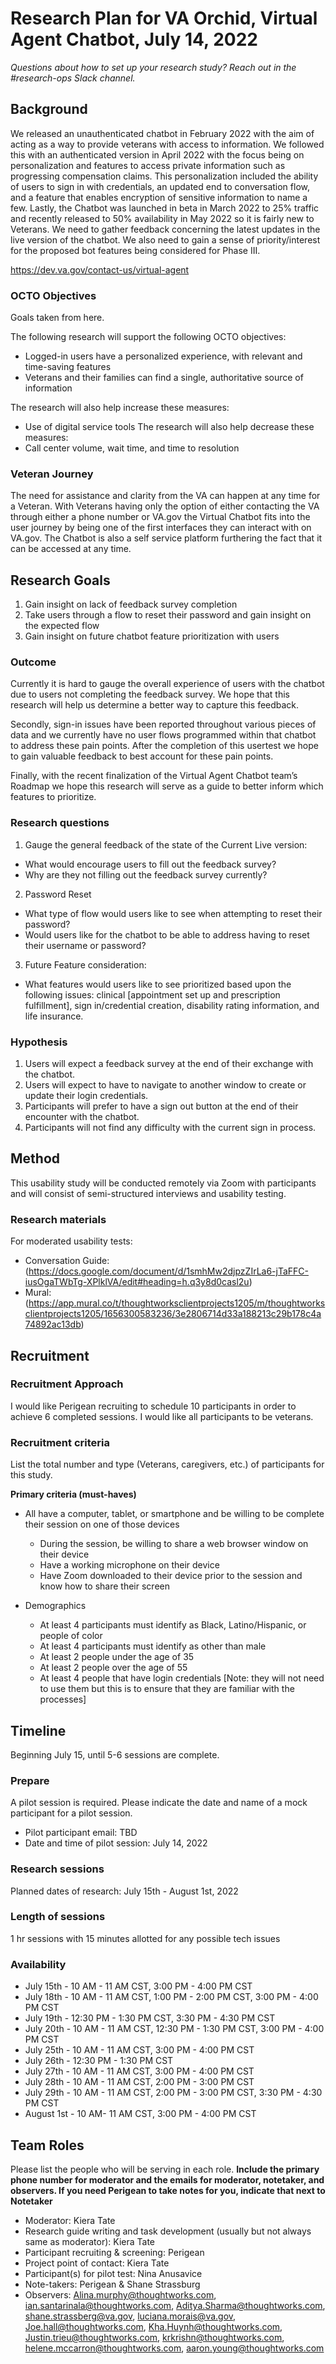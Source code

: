 # Research Plan for VA Orchid, Virtual Agent Chatbot, July 14, 2022
*Questions about how to set up your research study? Reach out in the #research-ops Slack channel.* 

## Background
We released an unauthenticated chatbot in February 2022 with the aim of acting as a way to provide veterans with access to information. We followed this with an authenticated version in April 2022 with the focus being on personalization and features to access private information such as progressing compensation claims. This personalization included the ability of users to sign in with credentials, an updated end to conversation flow, and a feature that enables encryption of sensitive information to name a few. Lastly, the Chatbot was launched in beta in March 2022 to 25% traffic and recently released to 50% availability in May 2022 so it is fairly new to Veterans. 
We need to gather feedback concerning the latest updates in the live version of the chatbot. We also need to gain a sense of priority/interest for the proposed bot features being considered for Phase III.

https://dev.va.gov/contact-us/virtual-agent


### OCTO Objectives 
Goals taken from here. 

The following research will support the following OCTO objectives:
-   Logged-in users have a personalized experience, with relevant and time-saving features
-   Veterans and their families can find a single, authoritative source of information

The research will also help increase these measures:
-   Use of digital service tools
The research will also help decrease these measures:
-   Call center volume, wait time, and time to resolution


### Veteran Journey
The need for assistance and clarity from the VA can happen at any time for a Veteran. With Veterans having only the option of either contacting the VA through either a phone number or VA.gov the Virtual Chatbot fits into the user journey by being one of the first interfaces they can interact with on VA.gov. The Chatbot is also a self service platform furthering the fact that it can be accessed at any time. 

## Research Goals	
1.  Gain insight on lack of feedback survey completion
2.  Take users through a flow to reset their password and gain insight on the expected flow
3.  Gain insight on future chatbot feature prioritization with users


### Outcome
Currently it is hard to gauge the overall experience of users with the chatbot due to users not completing the feedback survey. We hope that this research will help us determine a better way to capture this feedback. 

Secondly, sign-in issues have been reported throughout various pieces of data and we currently have no user flows programmed within that chatbot to address these pain points. After the completion of this usertest we hope to gain valuable feedback to best account for these pain points.  

Finally, with the recent finalization of the Virtual Agent Chatbot team’s Roadmap we hope this research will serve as a guide to better inform which features to prioritize.


### Research questions
1.  Gauge the general feedback of the state of the Current Live version:
  -   What would encourage users to fill out the feedback survey?
  -   Why are they not filling out the feedback survey currently?
2.  Password Reset
  -   What type of flow would users like to see when attempting to reset their password?
  -   Would users like for the chatbot to be able to address having to reset their username or password?
3.  Future Feature consideration: 
  -   What features would users like to see prioritized based upon the following issues: clinical [appointment set up and prescription fulfillment], sign in/credential creation, disability rating information, and life insurance.


### Hypothesis
1.  Users will expect a feedback survey at the end of their exchange with the chatbot.
2.  Users will expect to have to navigate to another window to create or update their login credentials.
3.  Participants will prefer to have a sign out button at the end of their encounter with the chatbot.
4.  Participants will not find any difficulty with the current sign in process.


## Method	
This usability study will be conducted remotely via Zoom with participants and will consist of semi-structured interviews and usability testing.
 
### Research materials

For moderated usability tests: 
- Conversation Guide: (https://docs.google.com/document/d/1smhMw2djpzZIrLa6-jTaFFC-iusOgaTWbTg-XPlklVA/edit#heading=h.q3y8d0casl2u)
- Mural: (https://app.mural.co/t/thoughtworksclientprojects1205/m/thoughtworksclientprojects1205/1656300583236/3e2806714d33a188213c29b178c4a74892ac13db)
	
## Recruitment	

### Recruitment	Approach
I would like Perigean recruiting to schedule 10 participants in order to achieve 6 completed sessions. I would like all participants to be veterans. 


### Recruitment criteria
List the total number and type (Veterans, caregivers, etc.) of participants for this study. 

**Primary criteria (must-haves)**
-   All have a computer, tablet, or smartphone and be willing to be complete their session on one of those devices
    -   During the session, be willing to share a web browser window on their device
    -   Have a working microphone on their device
    -   Have Zoom downloaded to their device prior to the session and know how to share their screen

-   Demographics
    -   At least 4 participants must identify as Black, Latino/Hispanic, or people of color
    -   At least 4 participants must identify as other than male
    -   At least 2 people under the age of 35
    -   At least 2 people over the age of 55
    -   At least 4 people that have login credentials [Note: they will not need to use them but this is to ensure that they are familiar with the processes]

## Timeline
Beginning July 15, until 5-6 sessions are complete.

### Prepare
A pilot session is required. Please indicate the date and name of a mock participant for a pilot session. 
* Pilot participant email: TBD
* Date and time of pilot session: July 14, 2022

### Research sessions
Planned dates of research: July 15th - August 1st, 2022

### Length of sessions
1 hr sessions with 15 minutes allotted for any possible tech issues

### Availability
  -   July 15th - 10 AM - 11 AM CST, 3:00 PM - 4:00 PM CST 
  -   July 18th - 10 AM - 11 AM CST, 1:00 PM - 2:00 PM CST, 3:00 PM - 4:00 PM CST 
  -   July 19th - 12:30 PM - 1:30 PM CST, 3:30 PM - 4:30 PM CST 
  -   July 20th - 10 AM - 11 AM CST, 12:30 PM - 1:30 PM CST, 3:00 PM - 4:00 PM CST 
  -   July 25th - 10 AM - 11 AM CST, 3:00 PM - 4:00 PM CST 
  -   July 26th - 12:30 PM - 1:30 PM CST 
  -   July 27th - 10 AM - 11 AM CST, 3:00 PM - 4:00 PM CST 
  -   July 28th - 10 AM - 11 AM CST, 2:00 PM - 3:00 PM CST 
  -   July 29th - 10 AM - 11 AM CST, 2:00 PM - 3:00 PM CST, 3:30 PM - 4:30 PM CST 
  -   August 1st - 10 AM- 11 AM CST, 3:00 PM - 4:00 PM CST


	
## Team Roles	
Please list the people who will be serving in each role. **Include the primary phone number for moderator and the emails for moderator, notetaker, and observers. If you need Perigean to take notes for you, indicate that next to Notetaker** 	
- Moderator:	Kiera Tate
- Research guide writing and task development (usually but not always same as moderator):	Kiera Tate
- Participant recruiting & screening:	Perigean
- Project point of contact:	Kiera Tate
- Participant(s) for pilot test: Nina Anusavice
- Note-takers:	Perigean & Shane Strassburg
- Observers: Alina.murphy@thoughtworks.com, ian.santarinala@thoughtworks.com, Aditya.Sharma@thoughtworks.com,  shane.strassberg@va.gov,  luciana.morais@va.gov,  Joe.hall@thoughtworks.com, Kha.Huynh@thoughtworks.com, Justin.trieu@thoughtworks.com, krkrishn@thoughtworks.com, helene.mccarron@thoughtworks.com, aaron.young@thoughtworks.com 

